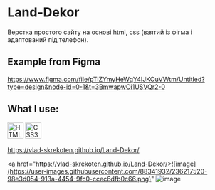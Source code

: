 # Land-Dekor
Верстка простого сайту на основі html, css (взятий із фігма і адаптований під телефон).

## Example from Figma
https://www.figma.com/file/pTiZYmyHeWqY4IJKOuVWtm/Untitled?type=design&node-id=0-1&t=3BmwapwOi1USVQr2-0

## What I use:

<p align="left">
<a href="https://developer.mozilla.org/en-US/docs/Glossary/HTML5" target="_blank" rel="noreferrer"><img src="https://raw.githubusercontent.com/danielcranney/readme-generator/main/public/icons/skills/html5-colored.svg" width="36" height="36" alt="HTML5" /></a>
<a href="https://www.w3.org/TR/CSS/#css" target="_blank" rel="noreferrer"><img src="https://raw.githubusercontent.com/danielcranney/readme-generator/main/public/icons/skills/css3-colored.svg" width="36" height="36" alt="CSS3" /></a>

https://vlad-skrekoten.github.io/Land-Dekor/

<a href="https://vlad-skrekoten.github.io/Land-Dekor/>![image](https://user-images.githubusercontent.com/88341932/236217520-98e3d054-913a-4454-9fc0-ccec6dfb0c66.png)"
![image](https://user-images.githubusercontent.com/88341932/236704372-0755b1f4-3aaf-418c-af45-a7ad4f336b48.png)
</a>



